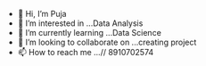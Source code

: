 - 👋 Hi, I’m Puja
- 👀 I’m interested in ...Data Analysis
- 🌱 I’m currently learning ...Data Science
- 💞️ I’m looking to collaborate on ...creating project
- 📫 How to reach me ...// 8910702574

<!---
pujasandilya1993/pujasandilya1993 is a ✨ special ✨ repository because its `README.md` (this file) appears on your GitHub profile.
You can click the Preview link to take a look at your changes.
--->
